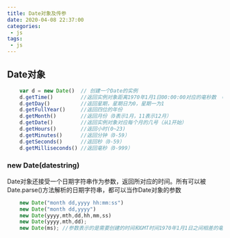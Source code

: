 ```yaml
---
title: Date对象及传参
date: 2020-04-08 22:37:00
categories:
 - js
tags:
 - js
---
```


## Date对象
``` js
    var d = new Date()  // 创建一个Date的实例
    d.getTime()         //返回实例对象距离1970年1月1日00:00:00对应的毫秒数  GMT时间
    d.getDay()          //返回星期，星期日为0，星期一为1
    d.getFullYear()     //返回四位的年份
    d.getMonth()        //返回月份（0表示1月，11表示12月）
    d.getDate()         //返回实例对象对应每个月的几号（从1开始）
    d.getHours()        //返回小时(0~23)
    d.getMinutes()      //返回分钟（0-59）
    d.getSeconds()      //返回秒（0-59）
    d.getMilliseconds() //返回毫秒（0-999）
```

### new Date(datestring)

Date对象还接受一个日期字符串作为参数，返回所对应的时间。所有可以被Date.parse()方法解析的日期字符串，都可以当作Date对象的参数
``` js
    new Date("month dd,yyyy hh:mm:ss")
    new Date("month dd,yyyy")
    new Date(yyyy,mth,dd,hh,mm,ss)
    new Date(yyyy,mth,dd);
    new Date(ms); //参数表示的是需要创建的时间和GMT时间1970年1月1日之间相差的毫秒数
```

